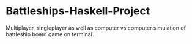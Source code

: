 # Battleships-Haskell-Project
Multiplayer, singleplayer as well as computer vs computer simulation of battleship board game on terminal.
